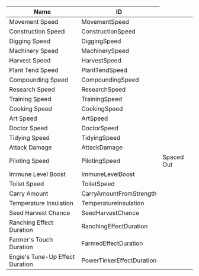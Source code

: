 <table>
    <thead>
        <th data-sort-default>Name</th>
        <th>ID</th>
    </thead>
        <tr>
            <td>Movement Speed</td>
            <td>MovementSpeed</td>
            <td></td>
        </tr>
        <tr>
            <td>Construction Speed</td>
            <td>ConstructionSpeed</td>
            <td></td>
        </tr>
        <tr>
            <td>Digging Speed</td>
            <td>DiggingSpeed</td>
            <td></td>
        </tr>
        <tr>
            <td>Machinery Speed</td>
            <td>MachinerySpeed</td>
            <td></td>
        </tr>
        <tr>
            <td>Harvest Speed</td>
            <td>HarvestSpeed</td>
            <td></td>
        </tr>
        <tr>
            <td>Plant Tend Speed</td>
            <td>PlantTendSpeed</td>
            <td></td>
        </tr>
        <tr>
            <td>Compounding Speed</td>
            <td>CompoundingSpeed</td>
            <td></td>
        </tr>
        <tr>
            <td>Research Speed</td>
            <td>ResearchSpeed</td>
            <td></td>
        </tr>
        <tr>
            <td>Training Speed</td>
            <td>TrainingSpeed</td>
            <td></td>
        </tr>
        <tr>
            <td>Cooking Speed</td>
            <td>CookingSpeed</td>
            <td></td>
        </tr>
        <tr>
            <td>Art Speed</td>
            <td>ArtSpeed</td>
            <td></td>
        </tr>
        <tr>
            <td>Doctor Speed</td>
            <td>DoctorSpeed</td>
            <td></td>
        </tr>
        <tr>
            <td>Tidying Speed</td>
            <td>TidyingSpeed</td>
            <td></td>
        </tr>
        <tr>
            <td>Attack Damage</td>
            <td>AttackDamage</td>
            <td></td>
        </tr>
        <tr>
            <td>Piloting Speed</td>
            <td>PilotingSpeed</td>
            <td>Spaced Out</td>
        </tr>
        <tr>
            <td>Immune Level Boost</td>
            <td>ImmuneLevelBoost</td>
            <td></td>
        </tr>
        <tr>
            <td>Toilet Speed</td>
            <td>ToiletSpeed</td>
            <td></td>
        </tr>
        <tr>
            <td>Carry Amount</td>
            <td>CarryAmountFromStrength</td>
            <td></td>
        </tr>
        <tr>
            <td>Temperature Insulation</td>
            <td>TemperatureInsulation</td>
            <td></td>
        </tr>
        <tr>
            <td>Seed Harvest Chance</td>
            <td>SeedHarvestChance</td>
            <td></td>
        </tr>
        <tr>
            <td>Ranching Effect Duration</td>
            <td>RanchingEffectDuration</td>
            <td></td>
        </tr>
        <tr>
            <td>Farmer's Touch Duration</td>
            <td>FarmedEffectDuration</td>
            <td></td>
        </tr>
        <tr>
            <td>Engie's Tune-Up Effect Duration</td>
            <td>PowerTinkerEffectDuration</td>
            <td></td>
        </tr>
</table>
